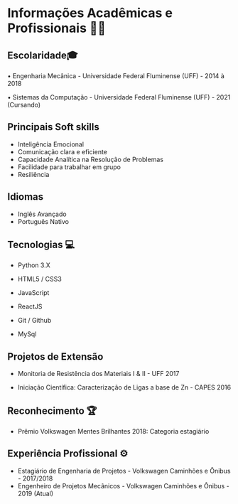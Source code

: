 # Informações Acadêmicas e Profissionais :man_office_worker:



## Escolaridade:mortar_board:

• Engenharia Mecânica - Universidade Federal Fluminense (UFF) - 2014 à 2018

• Sistemas da Computação - Universidade Federal Fluminense (UFF) - 2021 (Cursando)



## Principais Soft skills

* Inteligência Emocional
* Comunicação clara e eficiente
* Capacidade Analítica na Resolução de Problemas
* Facilidade para trabalhar em grupo
* Resiliência



## Idiomas 

* Inglês Avançado
* Português Nativo



## Tecnologias :computer:

* Python 3.X

* HTML5 / CSS3

* JavaScript

* ReactJS

* Git / Github

* MySql

  

## Projetos de Extensão

* Monitoria de Resistência dos Materiais I & II - UFF 2017

* Iniciação Científica: Caracterização de Ligas a base de Zn - CAPES 2016

  

## Reconhecimento :trophy:

* Prêmio Volkswagen Mentes Brilhantes 2018: Categoria estagiário

  

## Experiência Profissional :gear:

* Estagiário de Engenharia de Projetos - Volkswagen Caminhões e Ônibus - 2017/2018 
* Engenheiro de Projetos Mecânicos - Volkswagen Caminhões e Ônibus - 2019 (Atual)
